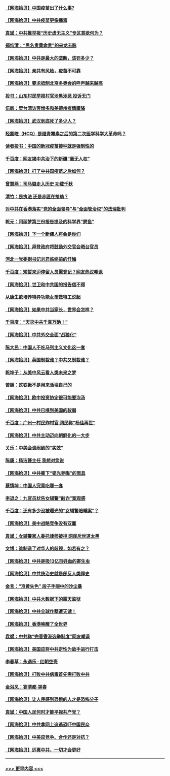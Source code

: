 #### [【网海拾贝】中国疫苗出了什么事?](../pages/nsc993/n12879124.md?t=04141801) 
#### [【网海拾贝】中共疫苗更像播毒](../pages/nsc993/n12876631.md?t=04141801) 
#### [袁斌：中共推举报“历史虚无主义”专区意欲何为？](../pages/nsc993/n12876530.md?t=04141801) 
#### [郑纯清：“黑名贵黄命贵”的来龙去脉](../pages/nsc993/n12875589.md?t=04141801) 
#### [【网海拾贝】中共是最大的垄断，该罚多少？](../pages/nsc993/n12874006.md?t=04141801) 
#### [【网海拾贝】亲共有风险，疫苗不可靠](../pages/nsc993/n12872224.md?t=04141801) 
#### [【网海拾贝】要求抵制北京冬奥会的呼声越来越高](../pages/nsc993/n12868962.md?t=04141801) 
#### [投书：山东村民举报村官涉黑涉恶 投诉无门](../pages/nsc993/n12869726.md?t=04141801) 
#### [伍新：贺台湾访客增多和美德州疫情骤降](../pages/nsc993/n12865651.md?t=04141801) 
#### [【网海拾贝】武汉到底死了多少人？](../pages/nsc993/n12863707.md?t=04141801) 
#### [羟氯喹（HCQ）是继青霉素之后的第二次医学科学大革命吗？](../pages/nsc993/n12638564.md?t=04141801) 
#### [读者投书：中国的新冠疫苗接种就是强制性的](../pages/nsc993/n12859932.md?t=04141801) 
#### [千百度：网友揭中共治下的新疆“毫无人权”](../pages/nsc993/n12858385.md?t=04141801) 
#### [【网海拾贝】打了中共国疫苗之后如何？](../pages/nsc993/n12857866.md?t=04141801) 
#### [曾慧燕：司马璐走入历史 功载千秋](../pages/nsc993/n12856996.md?t=04141801) 
#### [清竹：是执法 还是赤匪在抢劫？](../pages/nsc993/n12856952.md?t=04141801) 
#### [对中共在香港落实“党的全面领导”与“全面管治权”的法理批判](../pages/nsc993/n12856929.md?t=04141801) 
#### [乾元：闫丽梦第三份报告提及的科学界“鳄鱼”](../pages/nsc993/n12855985.md?t=04141801) 
#### [【网海拾贝】下一个新疆人将会是你们](../pages/nsc993/n12855864.md?t=04141801) 
#### [【网海拾贝】拜登政府将鼓励外交官会晤台官员](../pages/nsc993/n12853615.md?t=04141801) 
#### [河北一党委副书记刘君临终前的忏悔](../pages/nsc993/n12849420.md?t=04141801) 
#### [千百度：短暂来沪停留人员需登记？网友热议嘲讽](../pages/nsc993/n12853497.md?t=04141801) 
#### [【网海拾贝】世卫和中共国的报告信不得](../pages/nsc993/n12850902.md?t=04141801) 
#### [从康生欲培养特异功能女孩做特工说起](../pages/nsc993/n12849289.md?t=04141801) 
#### [【网海拾贝】如果中共当家长，世界会怎样？](../pages/nsc993/n12848436.md?t=04141801) 
#### [千百度：“天灭中共千真万确！”](../pages/nsc993/n12845659.md?t=04141801) 
#### [【网海拾贝】中共外交全面“战狼化”](../pages/nsc993/n12845607.md?t=04141801) 
#### [陈大民：中国人不吃马列主义文化这一套](../pages/nsc993/n12842496.md?t=04141801) 
#### [【网海拾贝】英国制裁谁？中共又制裁谁？](../pages/nsc993/n12840909.md?t=04141801) 
#### [乾坤子：从美中风云看人类未来之梦](../pages/nsc993/n12840590.md?t=04141801) 
#### [苦胆：这铁锹不是用来活埋自己的](../pages/nsc993/n12839512.md?t=04141801) 
#### [【网海拾贝】欧中投资协定很可能要泡汤](../pages/nsc993/n12835122.md?t=04141801) 
#### [【网海拾贝】中共已嗅到美国的软弱](../pages/nsc993/n12832411.md?t=04141801) 
#### [千百度：广州一村民炸村官 网民称“杨佳再世”](../pages/nsc993/n12832380.md?t=04141801) 
#### [【网海拾贝】中共主动迈向朝鲜化的一大步](../pages/nsc993/n12829887.md?t=04141801) 
#### [关乐：中美会谈闹剧的“实效”](../pages/nsc993/n12826698.md?t=04141801) 
#### [陈康：杨洁篪主任  我想对您说](../pages/nsc993/n12826609.md?t=04141801) 
#### [【网海拾贝】中共撕下“韬光养晦”的面具](../pages/nsc993/n12826459.md?t=04141801) 
#### [蔡慎坤：中国人究竟吃哪一套](../pages/nsc993/n12826010.md?t=04141801) 
#### [李退之：九官员状告女辅警“敲诈”案观感](../pages/nsc993/n12823984.md?t=04141801) 
#### [千百度：还有多少没被曝光的“女辅警陪睡案”？](../pages/nsc993/n12822136.md?t=04141801) 
#### [【网海拾贝】美中战略竞争没有双赢](../pages/nsc993/n12822105.md?t=04141801) 
#### [袁斌：女辅警家人委托律师被拒 网民斥世道太黑](../pages/nsc993/n12822004.md?t=04141801) 
#### [文博：谁制造了对华人的歧视，如若有之？](../pages/nsc993/n12821635.md?t=04141801) 
#### [【网海拾贝】中共是吸13亿百姓血的寄生虫](../pages/nsc993/n12819191.md?t=04141801) 
#### [【网海拾贝】中共统治史就是部反人类罪史](../pages/nsc993/n12816738.md?t=04141801) 
#### [金言：“京黄失色” 段子手眼中的沙尘暴](../pages/nsc993/n12815700.md?t=04141801) 
#### [【网海拾贝】中共大数据下的露天监狱](../pages/nsc993/n12811075.md?t=04141801) 
#### [【网海拾贝】中共全球作孽遭天谴！](../pages/nsc993/n12810258.md?t=04141801) 
#### [【网海拾贝】香港唤醒了全世界](../pages/nsc993/n12809100.md?t=04141801) 
#### [袁斌：中共称“完善香港选举制度”网友嘲讽](../pages/nsc993/n12808994.md?t=04141801) 
#### [【网海拾贝】美国应将中共定性为敌手进行打击](../pages/nsc993/n12806870.md?t=04141801) 
#### [李春草：永遇乐 · 红朝空壳](../pages/nsc993/n12805365.md?t=04141801) 
#### [【网海拾贝】打败中共病毒首先需打败中共](../pages/nsc993/n12803930.md?t=04141801) 
#### [金浴凤：宴清都‧哭春](../pages/nsc993/n12801601.md?t=04141801) 
#### [【网海拾贝】让人民感到恐惧的人才是恐怖分子](../pages/nsc993/n12799347.md?t=04141801) 
#### [袁斌：中国人民何时才能平视共产党？](../pages/nsc993/n12799306.md?t=04141801) 
#### [【网海拾贝】中共拿网上追逃恐吓中国民众](../pages/nsc993/n12796905.md?t=04141801) 
#### [【网海拾贝】中美应竞争、合作还是对抗？](../pages/nsc993/n12794675.md?t=04141801) 
#### [【网海拾贝】远离中共，一切才会更好](../pages/nsc993/n12793572.md?t=04141801) 

----
#### [ >>> 更早内容 <<< ](../indexes/nsc993-earlier.md)
